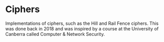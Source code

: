 # Ciphers
Implementations of ciphers, such as the Hill and Rail Fence ciphers. This was done back in 2018 and was inspired by a course at the University of Canberra called Computer & Network Security.
